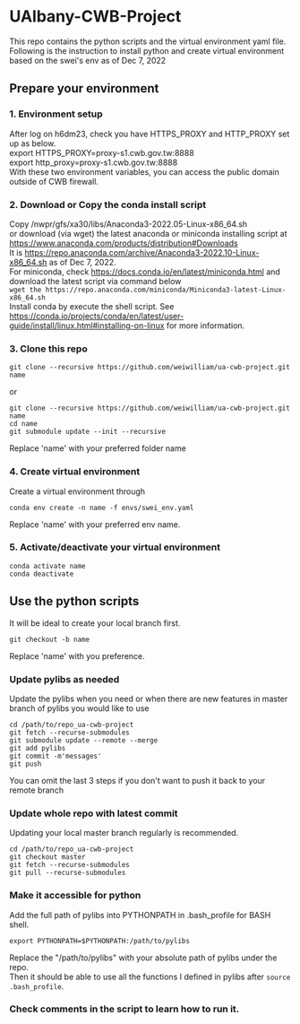 # UAlbany-CWB-Project
This repo contains the python scripts and the virtual environment yaml file. \
Following is the instruction to install python and create virtual environment based on the swei's env as of Dec 7, 2022 
## Prepare your environment
### 1. Environment setup 
  After log on h6dm23, check you have HTTPS_PROXY and HTTP_PROXY set up as below. \
  export HTTPS_PROXY=proxy-s1.cwb.gov.tw:8888 \
  export http_proxy=proxy-s1.cwb.gov.tw:8888 \
  With these two environment variables, you can access the public domain outside of CWB firewall.
### 2. Download or Copy the conda install script
  Copy /nwpr/gfs/xa30/libs/Anaconda3-2022.05-Linux-x86_64.sh \
  or download (via wget) the latest anaconda or miniconda installing script at \
  https://www.anaconda.com/products/distribution#Downloads \
  It is https://repo.anaconda.com/archive/Anaconda3-2022.10-Linux-x86_64.sh as of Dec 7, 2022. \
  For miniconda, check https://docs.conda.io/en/latest/miniconda.html and download the latest script via command below \
  ```wget the https://repo.anaconda.com/miniconda/Miniconda3-latest-Linux-x86_64.sh``` \
  Install conda by execute the shell script.
  See https://conda.io/projects/conda/en/latest/user-guide/install/linux.html#installing-on-linux for more information.
### 3. Clone this repo
  ```
  git clone --recursive https://github.com/weiwilliam/ua-cwb-project.git name
  ```
  or 
  ```
  git clone --recursive https://github.com/weiwilliam/ua-cwb-project.git name
  cd name
  git submodule update --init --recursive
  ```
  Replace 'name' with your preferred folder name
### 4. Create virtual environment
  Create a virtual environment through
  ```
  conda env create -n name -f envs/swei_env.yaml
  ```
  Replace 'name' with your preferred env name.
### 5. Activate/deactivate your virtual environment
  ```
  conda activate name
  conda deactivate
  ```
## Use the python scripts
It will be ideal to create your local branch first.
  ```
  git checkout -b name
  ```
Replace 'name' with you preference.
### Update pylibs as needed
Update the pylibs when you need or when there are new features in master branch of pylibs you would like to use
  ```
  cd /path/to/repo_ua-cwb-project
  git fetch --recurse-submodules
  git submodule update --remote --merge
  git add pylibs
  git commit -m'messages'
  git push
  ```
You can omit the last 3 steps if you don't want to push it back to your remote branch
### Update whole repo with latest commit
Updating your local master branch regularly is recommended.
  ```
  cd /path/to/repo_ua-cwb-project
  git checkout master
  git fetch --recurse-submodules
  git pull --recurse-submodules
  ```

### Make it accessible for python
Add the full path of pylibs into PYTHONPATH in .bash_profile for BASH shell.
  ```
  export PYTHONPATH=$PYTHONPATH:/path/to/pylibs
  ```
Replace the "/path/to/pylibs" with your absolute path of pylibs under the repo. \
Then it should be able to use all the functions I defined in pylibs after ```source .bash_profile```.

### Check comments in the script to learn how to run it.

